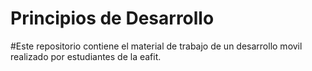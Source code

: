 # Principios de Desarrollo

#Este repositorio contiene el material de trabajo de un desarrollo movil realizado por estudiantes de la eafit.


